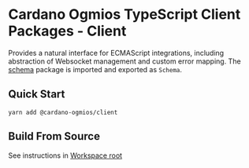 # Cardano Ogmios TypeScript Client Packages - Client

Provides a natural interface for ECMAScript integrations, including abstraction of Websocket
management and custom error mapping. The [schema] package is imported and
exported as `Schema`.

## Quick Start
```console
yarn add @cardano-ogmios/client
```

## Build From Source
See instructions in [Workspace root]

[schema]: ../schema
[Workspace root]: ../..
